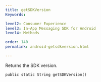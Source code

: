 ```yaml
---
title: getSDKVersion
Keywords:

level2: Consumer Experience
level3: In-App Messaging SDK for Android
level4: Methods

order: 140
permalink: android-getsdkversion.html

---
```


Returns the SDK version.

`public static String getSDKVersion()`